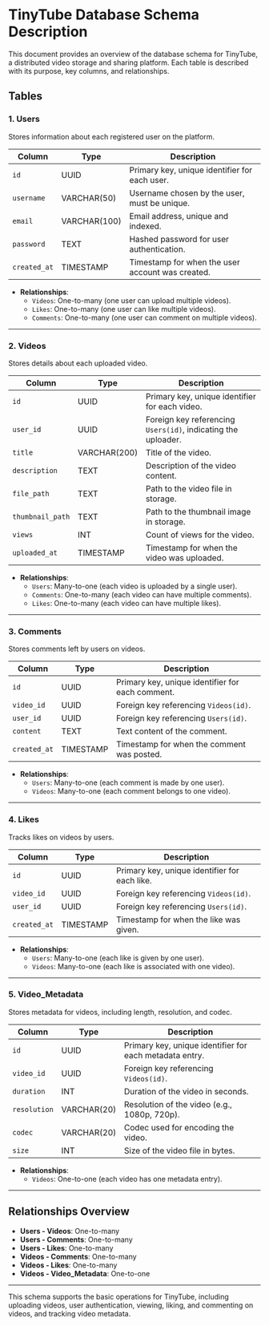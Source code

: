 # TinyTube Database Schema Description

This document provides an overview of the database schema for TinyTube, a distributed video storage and sharing platform. Each table is described with its purpose, key columns, and relationships.

## Tables

### 1. **Users**

Stores information about each registered user on the platform.

| Column      | Type         | Description                        |
|-------------|--------------|------------------------------------|
| `id`        | UUID         | Primary key, unique identifier for each user. |
| `username`  | VARCHAR(50)  | Username chosen by the user, must be unique. |
| `email`     | VARCHAR(100) | Email address, unique and indexed. |
| `password`  | TEXT         | Hashed password for user authentication. |
| `created_at`| TIMESTAMP    | Timestamp for when the user account was created. |

- **Relationships**: 
  - `Videos`: One-to-many (one user can upload multiple videos).
  - `Likes`: One-to-many (one user can like multiple videos).
  - `Comments`: One-to-many (one user can comment on multiple videos).

---

### 2. **Videos**

Stores details about each uploaded video.

| Column         | Type         | Description                                 |
|----------------|--------------|---------------------------------------------|
| `id`           | UUID         | Primary key, unique identifier for each video. |
| `user_id`      | UUID         | Foreign key referencing `Users(id)`, indicating the uploader. |
| `title`        | VARCHAR(200) | Title of the video.                         |
| `description`  | TEXT         | Description of the video content.           |
| `file_path`    | TEXT         | Path to the video file in storage.          |
| `thumbnail_path`| TEXT        | Path to the thumbnail image in storage.     |
| `views`        | INT          | Count of views for the video.               |
| `uploaded_at`  | TIMESTAMP    | Timestamp for when the video was uploaded.  |

- **Relationships**:
  - `Users`: Many-to-one (each video is uploaded by a single user).
  - `Comments`: One-to-many (each video can have multiple comments).
  - `Likes`: One-to-many (each video can have multiple likes).

---

### 3. **Comments**

Stores comments left by users on videos.

| Column        | Type         | Description                                  |
|---------------|--------------|----------------------------------------------|
| `id`          | UUID         | Primary key, unique identifier for each comment. |
| `video_id`    | UUID         | Foreign key referencing `Videos(id)`.        |
| `user_id`     | UUID         | Foreign key referencing `Users(id)`.         |
| `content`     | TEXT         | Text content of the comment.                 |
| `created_at`  | TIMESTAMP    | Timestamp for when the comment was posted.   |

- **Relationships**:
  - `Users`: Many-to-one (each comment is made by one user).
  - `Videos`: Many-to-one (each comment belongs to one video).

---

### 4. **Likes**

Tracks likes on videos by users.

| Column      | Type         | Description                                 |
|-------------|--------------|---------------------------------------------|
| `id`        | UUID         | Primary key, unique identifier for each like. |
| `video_id`  | UUID         | Foreign key referencing `Videos(id)`.       |
| `user_id`   | UUID         | Foreign key referencing `Users(id)`.        |
| `created_at`| TIMESTAMP    | Timestamp for when the like was given.      |

- **Relationships**:
  - `Users`: Many-to-one (each like is given by one user).
  - `Videos`: Many-to-one (each like is associated with one video).

---

### 5. **Video_Metadata**

Stores metadata for videos, including length, resolution, and codec.

| Column         | Type        | Description                                 |
|----------------|-------------|---------------------------------------------|
| `id`           | UUID        | Primary key, unique identifier for each metadata entry. |
| `video_id`     | UUID        | Foreign key referencing `Videos(id)`.       |
| `duration`     | INT         | Duration of the video in seconds.           |
| `resolution`   | VARCHAR(20) | Resolution of the video (e.g., 1080p, 720p).|
| `codec`        | VARCHAR(20) | Codec used for encoding the video.          |
| `size`         | INT         | Size of the video file in bytes.            |

- **Relationships**:
  - `Videos`: One-to-one (each video has one metadata entry).

---

## Relationships Overview

- **Users - Videos**: One-to-many
- **Users - Comments**: One-to-many
- **Users - Likes**: One-to-many
- **Videos - Comments**: One-to-many
- **Videos - Likes**: One-to-many
- **Videos - Video_Metadata**: One-to-one

---

This schema supports the basic operations for TinyTube, including uploading videos, user authentication, viewing, liking, and commenting on videos, and tracking video metadata.
